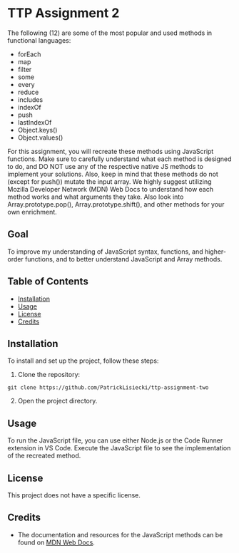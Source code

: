 # TTP Assignment 2
The following (12) are some of the most popular and used methods in functional languages:

- forEach
- map
- filter
- some
- every
- reduce
- includes
- indexOf
- push
- lastIndexOf
- Object.keys()
- Object.values()

For this assignment, you will recreate these methods using JavaScript functions. Make sure to carefully understand what each method is designed to do, and DO NOT use any of the respective native JS methods to implement your solutions. Also, keep in mind that these methods do not (except for push()) mutate the input array. We highly suggest utilizing Mozilla Developer Network (MDN) Web Docs to understand how each method works and what arguments they take. Also look into Array.prototype.pop(), Array.prototype.shift(), and other methods for your own enrichment.

## Goal 
To improve my understanding of JavaScript syntax, functions, and higher-order functions, and to better understand JavaScript and Array methods.

## Table of Contents
- [Installation](#installation)
- [Usage](#usage)
- [License](#license)
- [Credits](#credits)

## Installation

To install and set up the project, follow these steps:

1. Clone the repository:

```shell
git clone https://github.com/PatrickLisiecki/ttp-assignment-two
```

2. Open the project directory.

## Usage

To run the JavaScript file, you can use either Node.js or the Code Runner extension in VS Code. Execute the JavaScript file to see the implementation of the recreated method.

## License

This project does not have a specific license.

## Credits

- The documentation and resources for the JavaScript methods can be found on [MDN Web Docs](https://developer.mozilla.org/).
